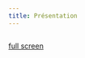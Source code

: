 ```yaml
---
title: Présentation
---
```



```{iframe} ./slides/index.html
```

[full screen](./slides/index.html)